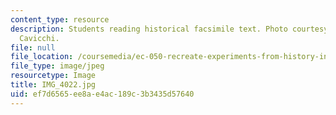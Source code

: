 ```yaml
---
content_type: resource
description: Students reading historical facsimile text. Photo courtesy of Dr. Elizabeth
  Cavicchi.
file: null
file_location: /coursemedia/ec-050-recreate-experiments-from-history-inform-the-future-from-the-past-galileo-january-iap-2010/ef7d6565ee8ae4ac189c3b3435d57640_IMG_4022.jpg
file_type: image/jpeg
resourcetype: Image
title: IMG_4022.jpg
uid: ef7d6565-ee8a-e4ac-189c-3b3435d57640
---
```

